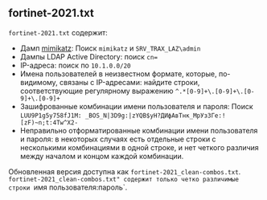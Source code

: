 ## fortinet-2021.txt

`fortinet-2021.txt` содержит:

- Дамп [mimikatz](https://github.com/gentilkiwi/mimikatz): Поиск `mimikatz` и `SRV_TRAX_LAZ\admin`
- Дампы LDAP Active Directory: поиск `cn=`
- IP-адреса: поиск по `10.1.0.0/20`
- Имена пользователей в неизвестном формате, которые, по-видимому, связаны с IP-адресами: найдите строки, соответствующие регулярному выражению `^.*[0-9]+\.[0-9]+\.[0-9]+\.[0-9]+`
- Зашифрованные комбинации имени пользователя и пароля: Поиск `LUU9P1g5y758fJ1M: _BOS_N|3D9g:|zYQB$yH?ДИфАвТнк_МрУз3Ге:![zF)~n;t:4Tw^X2-`
- Неправильно отформатированные комбинации имени пользователя и пароля: в некоторых случаях есть отдельные строки с несколькими комбинациями в одной строке, и нет четкого различия между началом и концом каждой комбинации.

Обновленная версия доступна как `fortinet-2021_clean-combos.txt`. `fortinet-2021_clean-combos.txt" содержит только четко различимые строки `имя пользователя:пароль`.